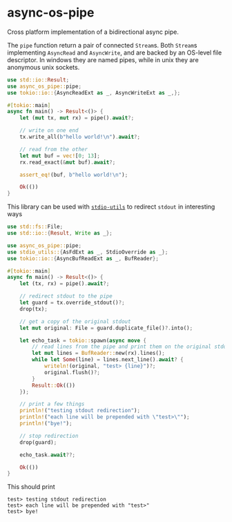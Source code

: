 # async-os-pipe

Cross platform implementation of a bidirectional async pipe.

The `pipe` function return a pair of connected `Stream`s.
Both `Stream`s implementing `AsyncRead` and `AsyncWrite`, and are backed by an OS-level file descriptor.
In windows they are named pipes, while in unix they are anonymous unix sockets.

```rust
use std::io::Result;
use async_os_pipe::pipe;
use tokio::io::{AsyncReadExt as _, AsyncWriteExt as _,};

#[tokio::main]
async fn main() -> Result<()> {
    let (mut tx, mut rx) = pipe().await?;

    // write on one end
    tx.write_all(b"hello world!\n").await?;

    // read from the other
    let mut buf = vec![0; 13];
    rx.read_exact(&mut buf).await?;

    assert_eq!(buf, b"hello world!\n");

    Ok(())
}
```

This library can be used with [`stdio-utils`](https://crates.io/crates/stdio-utils) to redirect `stdout` in interesting ways

```rust
use std::fs::File;
use std::io::{Result, Write as _};

use async_os_pipe::pipe;
use stdio_utils::{AsFdExt as _, StdioOverride as _};
use tokio::io::{AsyncBufReadExt as _, BufReader};

#[tokio::main]
async fn main() -> Result<()> {
    let (tx, rx) = pipe().await?;

    // redirect stdout to the pipe
    let guard = tx.override_stdout()?;
    drop(tx);

    // get a copy of the original stdout
    let mut original: File = guard.duplicate_file()?.into();

    let echo_task = tokio::spawn(async move {
        // read lines from the pipe and print them on the original stdout
        let mut lines = BufReader::new(rx).lines();
        while let Some(line) = lines.next_line().await? {
            writeln!(original, "test> {line}")?;
            original.flush()?;
        }
        Result::Ok(())
    });

    // print a few things
    println!("testing stdout redirection");
    println!("each line will be prepended with \"test>\"");
    println!("bye!");

    // stop redirection
    drop(guard);

    echo_task.await??;

    Ok(())
}
```

This should print
```
test> testing stdout redirection
test> each line will be prepended with "test>"
test> bye!
```
